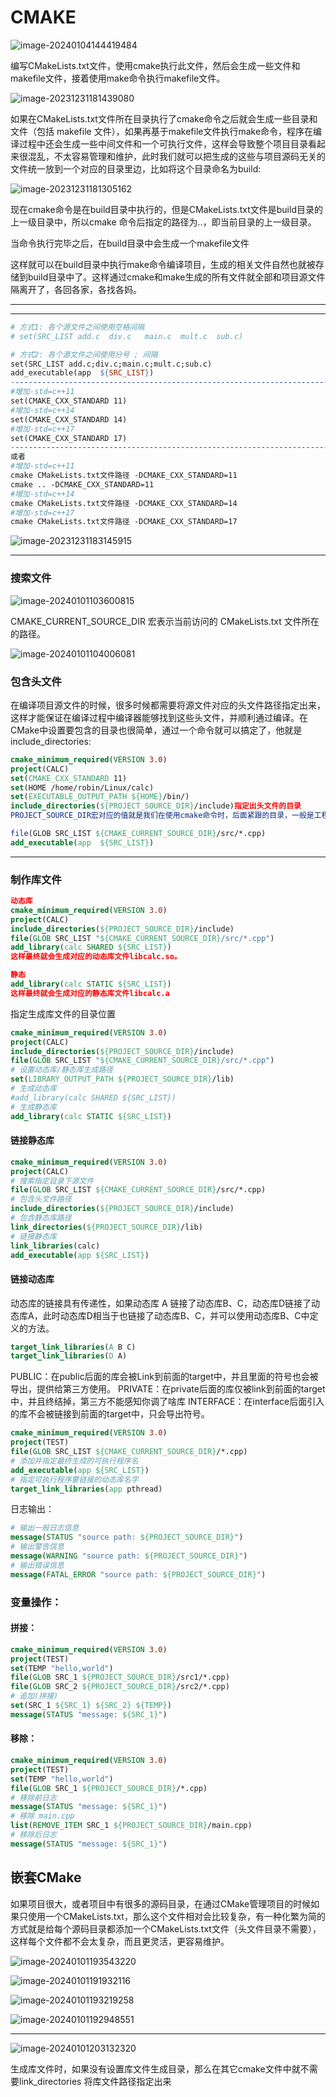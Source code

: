 # CMAKE

![image-20240104144419484](https://my-figures.oss-cn-beijing.aliyuncs.com/Figures/image-20240104144419484.png)

编写CMakeLists.txt文件，使用cmake执行此文件，然后会生成一些文件和makefile文件，接着使用make命令执行makefile文件。

![image-20231231181439080](https://my-figures.oss-cn-beijing.aliyuncs.com/Figures/image-20231231181439080.png)

如果在CMakeLists.txt文件所在目录执行了cmake命令之后就会生成一些目录和文件（包括 makefile 文件），如果再基于makefile文件执行make命令，程序在编译过程中还会生成一些中间文件和一个可执行文件，这样会导致整个项目目录看起来很混乱，不太容易管理和维护，此时我们就可以把生成的这些与项目源码无关的文件统一放到一个对应的目录里边，比如将这个目录命名为build:

![image-20231231181305162](https://my-figures.oss-cn-beijing.aliyuncs.com/Figures/image-20231231181305162.png)

现在cmake命令是在build目录中执行的，但是CMakeLists.txt文件是build目录的上一级目录中，所以cmake 命令后指定的路径为..，即当前目录的上一级目录。

当命令执行完毕之后，在build目录中会生成一个makefile文件


这样就可以在build目录中执行make命令编译项目，生成的相关文件自然也就被存储到build目录中了。这样通过cmake和make生成的所有文件就全部和项目源文件隔离开了，各回各家，各找各妈。

---------------------------

------

```makefile
# 方式1: 各个源文件之间使用空格间隔
# set(SRC_LIST add.c  div.c   main.c  mult.c  sub.c)

# 方式2: 各个源文件之间使用分号 ; 间隔
set(SRC_LIST add.c;div.c;main.c;mult.c;sub.c)
add_executable(app  ${SRC_LIST})
---------------------------------------------------------------------------------
#增加-std=c++11
set(CMAKE_CXX_STANDARD 11)
#增加-std=c++14
set(CMAKE_CXX_STANDARD 14)
#增加-std=c++17
set(CMAKE_CXX_STANDARD 17)
--------------------------------------------------------------------------------------
或者
#增加-std=c++11
cmake CMakeLists.txt文件路径 -DCMAKE_CXX_STANDARD=11
cmake .. -DCMAKE_CXX_STANDARD=11
#增加-std=c++14
cmake CMakeLists.txt文件路径 -DCMAKE_CXX_STANDARD=14
#增加-std=c++17
cmake CMakeLists.txt文件路径 -DCMAKE_CXX_STANDARD=17

```

![image-20231231183145915](https://my-figures.oss-cn-beijing.aliyuncs.com/Figures/image-20231231183145915.png)

----------

### 搜索文件

![image-20240101103600815](https://my-figures.oss-cn-beijing.aliyuncs.com/Figures/image-20240101103600815.png)

CMAKE_CURRENT_SOURCE_DIR 宏表示当前访问的 CMakeLists.txt 文件所在的路径。

![image-20240101104006081](https://my-figures.oss-cn-beijing.aliyuncs.com/Figures/image-20240101104006081.png)

### 包含头文件

在编译项目源文件的时候，很多时候都需要将源文件对应的头文件路径指定出来，这样才能保证在编译过程中编译器能够找到这些头文件，并顺利通过编译。在CMake中设置要包含的目录也很简单，通过一个命令就可以搞定了，他就是include_directories:

```cmake
cmake_minimum_required(VERSION 3.0)
project(CALC)
set(CMAKE_CXX_STANDARD 11)
set(HOME /home/robin/Linux/calc)
set(EXECUTABLE_OUTPUT_PATH ${HOME}/bin/)
include_directories(${PROJECT_SOURCE_DIR}/include)指定出头文件的目录
PROJECT_SOURCE_DIR宏对应的值就是我们在使用cmake命令时，后面紧跟的目录，一般是工程的根目录。

file(GLOB SRC_LIST ${CMAKE_CURRENT_SOURCE_DIR}/src/*.cpp)
add_executable(app  ${SRC_LIST})
```

--------

### 制作库文件

```cmake
动态库
cmake_minimum_required(VERSION 3.0)
project(CALC)
include_directories(${PROJECT_SOURCE_DIR}/include)
file(GLOB SRC_LIST "${CMAKE_CURRENT_SOURCE_DIR}/src/*.cpp")
add_library(calc SHARED ${SRC_LIST})
这样最终就会生成对应的动态库文件libcalc.so。

静态
add_library(calc STATIC ${SRC_LIST})
这样最终就会生成对应的静态库文件libcalc.a
```

指定生成库文件的目录位置



```cmake
cmake_minimum_required(VERSION 3.0)
project(CALC)
include_directories(${PROJECT_SOURCE_DIR}/include)
file(GLOB SRC_LIST "${CMAKE_CURRENT_SOURCE_DIR}/src/*.cpp")
# 设置动态库/静态库生成路径
set(LIBRARY_OUTPUT_PATH ${PROJECT_SOURCE_DIR}/lib)
# 生成动态库
#add_library(calc SHARED ${SRC_LIST})
# 生成静态库
add_library(calc STATIC ${SRC_LIST})

```



#### 链接静态库

```cmake
cmake_minimum_required(VERSION 3.0)
project(CALC)
# 搜索指定目录下源文件
file(GLOB SRC_LIST ${CMAKE_CURRENT_SOURCE_DIR}/src/*.cpp)
# 包含头文件路径
include_directories(${PROJECT_SOURCE_DIR}/include)
# 包含静态库路径
link_directories(${PROJECT_SOURCE_DIR}/lib)
# 链接静态库
link_libraries(calc)
add_executable(app ${SRC_LIST})
```

#### 链接动态库

动态库的链接具有传递性，如果动态库 A 链接了动态库B、C，动态库D链接了动态库A，此时动态库D相当于也链接了动态库B、C，并可以使用动态库B、C中定义的方法。

```cmake
target_link_libraries(A B C)
target_link_libraries(D A)
```

PUBLIC：在public后面的库会被Link到前面的target中，并且里面的符号也会被导出，提供给第三方使用。
PRIVATE：在private后面的库仅被link到前面的target中，并且终结掉，第三方不能感知你调了啥库
INTERFACE：在interface后面引入的库不会被链接到前面的target中，只会导出符号。

```cmake
cmake_minimum_required(VERSION 3.0)
project(TEST)
file(GLOB SRC_LIST ${CMAKE_CURRENT_SOURCE_DIR}/*.cpp)
# 添加并指定最终生成的可执行程序名
add_executable(app ${SRC_LIST})
# 指定可执行程序要链接的动态库名字
target_link_libraries(app pthread)

```



日志输出：

```cmake
# 输出一般日志信息
message(STATUS "source path: ${PROJECT_SOURCE_DIR}")
# 输出警告信息
message(WARNING "source path: ${PROJECT_SOURCE_DIR}")
# 输出错误信息
message(FATAL_ERROR "source path: ${PROJECT_SOURCE_DIR}")
```



### 变量操作：

#### 拼接：



```cmake
cmake_minimum_required(VERSION 3.0)
project(TEST)
set(TEMP "hello,world")
file(GLOB SRC_1 ${PROJECT_SOURCE_DIR}/src1/*.cpp)
file(GLOB SRC_2 ${PROJECT_SOURCE_DIR}/src2/*.cpp)
# 追加(拼接)
set(SRC_1 ${SRC_1} ${SRC_2} ${TEMP})
message(STATUS "message: ${SRC_1}")

```

#### 移除：

```cmake
cmake_minimum_required(VERSION 3.0)
project(TEST)
set(TEMP "hello,world")
file(GLOB SRC_1 ${PROJECT_SOURCE_DIR}/*.cpp)
# 移除前日志
message(STATUS "message: ${SRC_1}")
# 移除 main.cpp
list(REMOVE_ITEM SRC_1 ${PROJECT_SOURCE_DIR}/main.cpp)
# 移除后日志
message(STATUS "message: ${SRC_1}")

```



## 嵌套CMake

如果项目很大，或者项目中有很多的源码目录，在通过CMake管理项目的时候如果只使用一个CMakeLists.txt，那么这个文件相对会比较复杂，有一种化繁为简的方式就是给每个源码目录都添加一个CMakeLists.txt文件（头文件目录不需要），这样每个文件都不会太复杂，而且更灵活，更容易维护。

![image-20240101193543220](https://my-figures.oss-cn-beijing.aliyuncs.com/Figures/image-20240101193543220.png)


![image-20240101191932116](https://my-figures.oss-cn-beijing.aliyuncs.com/Figures/image-20240101191932116.png)

![image-20240101193219258](https://my-figures.oss-cn-beijing.aliyuncs.com/Figures/image-20240101193219258.png)

![image-20240101192948551](https://my-figures.oss-cn-beijing.aliyuncs.com/Figures/image-20240101192948551.png)



--------------

![image-20240101203132320](D:/typora-image/image-20240101203132320.png)

生成库文件时，如果没有设置库文件生成目录，那么在其它cmake文件中就不需要link_directories 将库文件路径指定出来



